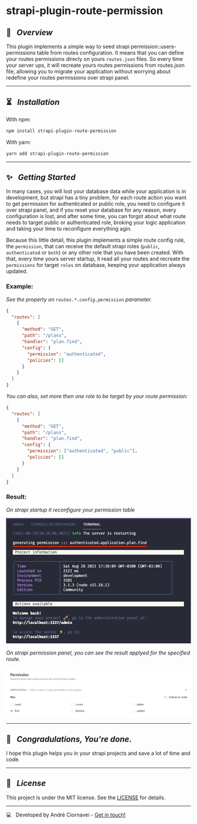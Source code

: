# strapi-plugin-route-permission

## 🚀 &nbsp; _Overview_

This plugin implements a simple way to seed strapi permission::users-permissions table from routes configuration. It means that you can define your routes permissions direcly on yours `routes.json` files. So every time your server ups, it will recreate yours routes permissions from routes.json file, allowing you to migrate your application without worrying about redefine your routes permissions over strapi panel.

---

## ⏳ &nbsp; _Installation_

With npm:
```bash
npm install strapi-plugin-route-permission
```

With yarn:
```bash
yarn add strapi-plugin-route-permission
```

---
## ✨ &nbsp; _Getting Started_

In many cases, you will lost your database data while your application is in development, but strapi has a tiny problem, for each route action you want to get permission for authenticated or public role, you need to configure it over strapi panel, and if you reset your database for any reason, every configuration is lost, and after some time, you can forgot about what route needs to target public or authenticated role, broking your logic application and taking your time to reconfigure everything agin.

Because this little detail, this plugin implements a simple route config rule, the `permission`, that can receive the default strapi roles (`public`, `authenticated` or `both`) or any other role that you have been created. With that, every time yours server startup, it read all your routes and recreate the `permissions` for target `roles` on database, keeping your application always updated.

### Example:
_See the property on `routes.*.config.permission` parameter._
```json
{
  "routes": [
    {
      "method": "GET",
      "path": "/plans",
      "handler": "plan.find",
      "config": {
        "permission": "authenticated",
        "policies": []
      }
    }
  ]
}
```

_You can also, set more then one role to be target by your route permission:_
```json
{
  "routes": [
    {
      "method": "GET",
      "path": "/plans",
      "handler": "plan.find",
      "config": {
        "permission": ["authenticated", "public"],
        "policies": []
      }
    }
  ]
}
```

### Result:
_On strapi startup it reconfigure your permission table_

![](./docs/strapi_startup_example.png)

_On strapi permission panel, you can see the result applyed for the specified route._

![](./docs/strapi_panel_result_example.png)

---

## 🎉 &nbsp;  _Congradulations, You're done._

I hope this plugin helps you in your strapi projects and save a lot of time and code.

---
## 📜 &nbsp; _License_

This project is under the MIT license. See the [LICENSE](./LICENSE) for details.

--- 

💻 &nbsp; Developed by André Ciornavei - [Get in touch!](https://www.linkedin.com/in/andreciornavei/)